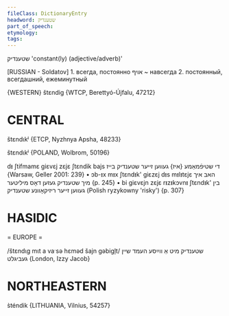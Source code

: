 ```yaml
---
fileClass: DictionaryEntry
headword: שטענדיק
part_of_speech: 
etymology: 
tags: 
---
```

שטענדיק
'constant(ly) (adjective/adverb)'

[RUSSIAN - Soldatov] 1. всегда, постоянно
אויף ~ навсегда
2. постоянный, всегдашний, ежеминутный

{WESTERN}
štɛndig {WTCP, Berettyó-Újfalu, 47212}

CENTRAL
========

štɛndɩkʲ {ETCP, Nyzhnya Apsha, 48233}

štɛndɩkʲ {POLAND, Wolbrom, 50196}

dᵻ ʃtifmamɛ giɛvɛj zɛjɛ ʃtɛndik bajs די שטיפֿמאַמע {איז} געווען זייער שטענדיק בייז {Warsaw, Geller 2001: 239}
	•	ɔb-ᵻx mᵻx ʃtɛndᵻk' giɛzɛj dᵻs mᵻlᵻtɛjɛ האב איך מיך שטענדיק געזען דאָס מיליטער {p. 245}
	•	bi giɛvɛjn zɛjɛ rᵻzᵻkɔvnᵻ ʃtɛndᵻk' בין געווען זייער ריזיקאָוונע שטענדיק (Polish ryzykowny 'risky') {p. 307}

HASIDIC
=======
= EUROPE = 

/štɛndɩg mɩt a vaˑsə hɛməd šajn gəbigl̩t/ שטענדיק מיט אַ ווײַסע העמד שיין געביגלט  {London, Izzy Jacob}

NORTHEASTERN
==============

s̀téndik {LITHUANIA, Vilnius, 54257}